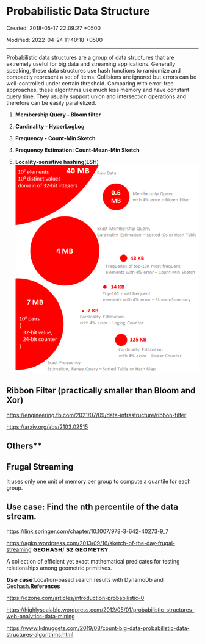# Probabilistic Data Structure

Created: 2018-05-17 22:09:27 +0500

Modified: 2022-04-24 11:40:18 +0500

---

Probabilistic data structures are a group of data structures that are extremely useful for big data and streaming applications. Generally speaking, these data structures use hash functions to randomize and compactly represent a set of items. Collisions are ignored but errors can be well-controlled under certain threshold. Comparing with error-free approaches, these algorithms use much less memory and have constant query time. They usually support union and intersection operations and therefore can be easily parallelized.
1.  **Membership Query - Bloom filter**

2.  **Cardinality - HyperLogLog**

3.  **Frequency - Count-Min Sketch**

4.  **Frequency Estimation: Count-Mean-Min Sketch**

5.  **Locality-sensitive hashing**(**LSH**)
![image](media/Probabilistic-Data-Structure-image1.png)
## Ribbon Filter (practically smaller than Bloom and Xor)

<https://engineering.fb.com/2021/07/09/data-infrastructure/ribbon-filter>

<https://arxiv.org/abs/2103.02515>

## Others**

## Frugal Streaming

It uses only one unit of memory per group to compute a quantile for each group.

## Use case: Find the nth percentile of the data stream.
<https://link.springer.com/chapter/10.1007/978-3-642-40273-9_7>

<https://agkn.wordpress.com/2013/09/16/sketch-of-the-day-frugal-streaming>
𝗚𝗘𝗢𝗛𝗔𝗦𝗛/ 𝗦𝟮 𝗚𝗘𝗢𝗠𝗘𝗧𝗥𝗬

A collection of efficient yet exact mathematical predicates for testing relationships among geometric primitives.

𝙐𝙨𝙚 𝙘𝙖𝙨𝙚:Location-based search results with DynamoDb and Geohash.**References**

<https://dzone.com/articles/introduction-probabilistic-0>

<https://highlyscalable.wordpress.com/2012/05/01/probabilistic-structures-web-analytics-data-mining>

<https://www.kdnuggets.com/2019/08/count-big-data-probabilistic-data-structures-algorithms.html>

